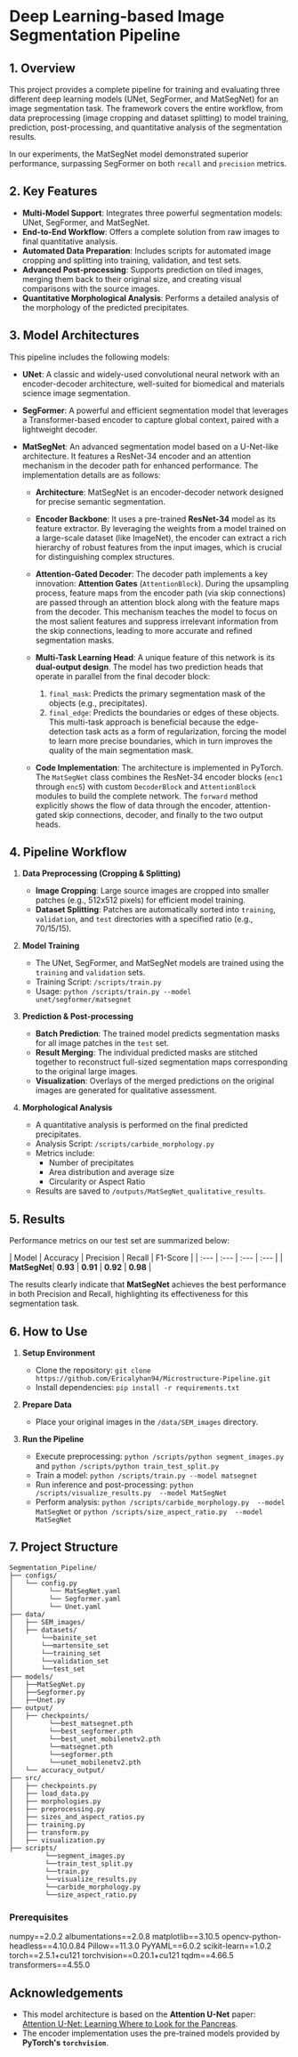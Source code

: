# Deep Learning-based Image Segmentation Pipeline

## 1. Overview

This project provides a complete pipeline for training and evaluating three different deep learning models (UNet, SegFormer, and MatSegNet) for an image segmentation task. The framework covers the entire workflow, from data preprocessing (image cropping and dataset splitting) to model training, prediction, post-processing, and quantitative analysis of the segmentation results.

In our experiments, the MatSegNet model demonstrated superior performance, surpassing SegFormer on both `recall` and `precision` metrics.

## 2. Key Features

*   **Multi-Model Support**: Integrates three powerful segmentation models: UNet, SegFormer, and MatSegNet.
*   **End-to-End Workflow**: Offers a complete solution from raw images to final quantitative analysis.
*   **Automated Data Preparation**: Includes scripts for automated image cropping and splitting into training, validation, and test sets.
*   **Advanced Post-processing**: Supports prediction on tiled images, merging them back to their original size, and creating visual comparisons with the source images.
*   **Quantitative Morphological Analysis**: Performs a detailed analysis of the morphology of the predicted precipitates.

## 3. Model Architectures

This pipeline includes the following models:

*   **UNet**: A classic and widely-used convolutional neural network with an encoder-decoder architecture, well-suited for biomedical and materials science image segmentation.

*   **SegFormer**: A powerful and efficient segmentation model that leverages a Transformer-based encoder to capture global context, paired with a lightweight decoder.

*   **MatSegNet**: An advanced segmentation model based on a U-Net-like architecture. It features a ResNet-34 encoder and an attention mechanism in the decoder path for enhanced performance. The implementation details are as follows:

    *   **Architecture**: MatSegNet is an encoder-decoder network designed for precise semantic segmentation.

    *   **Encoder Backbone**: It uses a pre-trained **ResNet-34** model as its feature extractor. By leveraging the weights from a model trained on a large-scale dataset (like ImageNet), the encoder can extract a rich hierarchy of robust features from the input images, which is crucial for distinguishing complex structures.

    *   **Attention-Gated Decoder**: The decoder path implements a key innovation: **Attention Gates** (`AttentionBlock`). During the upsampling process, feature maps from the encoder path (via skip connections) are passed through an attention block along with the feature maps from the decoder. This mechanism teaches the model to focus on the most salient features and suppress irrelevant information from the skip connections, leading to more accurate and refined segmentation masks.

    *   **Multi-Task Learning Head**: A unique feature of this network is its **dual-output design**. The model has two prediction heads that operate in parallel from the final decoder block:
        1.  `final_mask`: Predicts the primary segmentation mask of the objects (e.g., precipitates).
        2.  `final_edge`: Predicts the boundaries or edges of these objects.
        This multi-task approach is beneficial because the edge-detection task acts as a form of regularization, forcing the model to learn more precise boundaries, which in turn improves the quality of the main segmentation mask.

    *   **Code Implementation**: The architecture is implemented in PyTorch. The `MatSegNet` class combines the ResNet-34 encoder blocks (`enc1` through `enc5`) with custom `DecoderBlock` and `AttentionBlock` modules to build the complete network. The `forward` method explicitly shows the flow of data through the encoder, attention-gated skip connections, decoder, and finally to the two output heads.

## 4. Pipeline Workflow


1.  **Data Preprocessing (Cropping & Splitting)**
    *   **Image Cropping**: Large source images are cropped into smaller patches (e.g., 512x512 pixels) for efficient model training.
    *   **Dataset Splitting**: Patches are automatically sorted into `training`, `validation`, and `test` directories with a specified ratio (e.g., 70/15/15).

2.  **Model Training**
    *   The UNet, SegFormer, and MatSegNet models are trained using the `training` and `validation` sets.
    *   Training Script: `/scripts/train.py`
    *   Usage: `python /scripts/train.py --model unet/segformer/matsegnet`

3.  **Prediction & Post-processing**
    *   **Batch Prediction**: The trained model predicts segmentation masks for all image patches in the `test` set.
    *   **Result Merging**: The individual predicted masks are stitched together to reconstruct full-sized segmentation maps corresponding to the original large images.
    *   **Visualization**: Overlays of the merged predictions on the original images are generated for qualitative assessment.

4.  **Morphological Analysis**
    *   A quantitative analysis is performed on the final predicted precipitates.
    *   Analysis Script: `/scripts/carbide_morphology.py`
    *   Metrics include:
        *   Number of precipitates
        *   Area distribution and average size
        *   Circularity or Aspect Ratio
    *   Results are saved to `/outputs/MatSegNet_qualitative_results`.

## 5. Results

Performance metrics on our test set are summarized below:

| Model | Accuracy | Precision | Recall | F1-Score |
| :--- | :--- | :--- | :--- |
| **MatSegNet**| **0.93** | **0.91** | **0.92** | **0.98** |

The results clearly indicate that **MatSegNet** achieves the best performance in both Precision and Recall, highlighting its effectiveness for this segmentation task.

## 6. How to Use

1.  **Setup Environment**
    *   Clone the repository: `git clone https://github.com/Ericalyhan94/Microstructure-Pipeline.git`
    *   Install dependencies: `pip install -r requirements.txt`

2.  **Prepare Data**
    *   Place your original images in the `/data/SEM_images` directory.

3.  **Run the Pipeline**
    *   Execute preprocessing: `python /scripts/python segment_images.py` and `python /scripts/python train_test_split.py`
    *   Train a model: `python /scripts/train.py --model matsegnet`
    *   Run inference and post-processing: `python /scripts/visualize_results.py  --model MatSegNet`
    *   Perform analysis: `python /scripts/carbide_morphology.py  --model MatSegNet` or `python /scripts/size_aspect_ratio.py  --model MatSegNet`

## 7. Project Structure

```
Segmentation_Pipeline/
├── configs/                 
│   └── config.py
│         └── MatSegNet.yaml
│         └── Segformer.yaml
│         └── Unet.yaml
├── data/                     
│   ├── SEM_images/           
│   ├── datasets/              
│  		└──bainite_set
│		└──martensite_set
│		└──training_set
│		└──validation_set
│		└──test_set
├── models/   
│   ├──MatSegNet.py
│   ├──Segformer.py
│   ├──Unet.py
├── output/                  
│   ├── checkpoints/
│         └──best_matsegnet.pth
│         └──best_segformer.pth
│         └──best_unet_mobilenetv2.pth
│         └──matsegnet.pth
│         └──segformer.pth
│         └──unet_mobilenetv2.pth
│   └── accuracy_output/     
├── src/            
│   ├── checkpoints.py
│   ├── load_data.py
│   ├── morphologies.py
│   ├── preprocessing.py
│   ├── sizes_and_aspect_ratios.py
│   ├── training.py
│   ├── transform.py
│   ├── visualization.py
├── scripts/
         └──segment_images.py
         └──train_test_split.py
         └──train.py
         └──visualize_results.py
         └──carbide_morphology.py
         └──size_aspect_ratio.py

```


### Prerequisites

numpy==2.0.2
albumentations==2.0.8
matplotlib==3.10.5
opencv-python-headless==4.10.0.84
Pillow==11.3.0
PyYAML==6.0.2
scikit-learn==1.0.2
torch==2.5.1+cu121
torchvision==0.20.1+cu121
tqdm==4.66.5
transformers==4.55.0


## Acknowledgements

-   This model architecture is based on the **Attention U-Net** paper: [Attention U-Net: Learning Where to Look for the Pancreas](https://arxiv.org/abs/1804.03999).
-   The encoder implementation uses the pre-trained models provided by **PyTorch's `torchvision`**.
